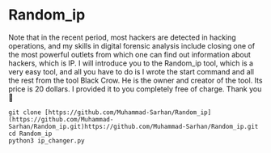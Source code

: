 # Random_ip

Note that in the recent period, most hackers are detected in hacking operations, and my skills in digital forensic analysis include closing one of the most powerful outlets from which one can find out information about hackers, which is IP. I will introduce you to the Random_ip tool, which is a very easy tool, and all you have to do is I wrote the start command and all the rest from the tool Black Crow. He is the owner and creator of the tool. Its price is 20 dollars. I provided it to you completely free of charge. Thank you 🔰

```
git clone [https://github.com/Muhammad-Sarhan/Random_ip](https://github.com/Muhammad-Sarhan/Random_ip.git)https://github.com/Muhammad-Sarhan/Random_ip.git
cd Random_ip
python3 ip_changer.py
```

